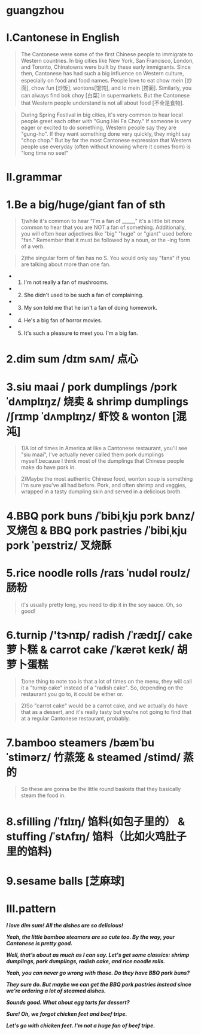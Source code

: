 # guangzhou
# I.Cantonese in English
> The Cantonese were some of the first Chinese people to immigrate to Western countries. In big cities like New York, San Francisco, London, and Toronto, Chinatowns were built by these early immigrants. Since then, Cantonese has had such a big influence on Western culture, especially on food and food names. People love to eat chow mein [炒面], chow fun [炒饭], wontons[馄饨], and lo mein [捞面]. Similarly, you can always find bok choy [白菜] in supermarkets. But the Cantonese that Western people understand is not all about food [不全是食物]. 

> During Spring Festival in big cities, it's very common to hear local people greet each other with "Gung Hei Fa Choy." If someone is very eager or excited to do something, Western people say they are "gung-ho". If they want something done very quickly, they might say "chop chop." But by far the most Cantonese expression that Western people use everyday (often without knowing where it comes from) is "long time no see!"

# II.grammar 
# 1.Be a big/huge/giant fan of sth 
> 1)while it's common to hear "I'm a fan of _____," it's a little bit more common to hear that you are NOT a fan of something. Additionally, you will often hear adjectives like "big" "huge" or "giant" used before "fan." Remember that it must be followed by a noun, or the -ing form of a verb.

> 2)the singular form of fan has no S. You would only say "fans" if you are talking about more than one fan.

- 1. I'm not really a fan of mushrooms.

- 2. She didn't used to be such a fan of complaining.

- 3. My son told me that he isn't a fan of doing homework.

- 4. He's a big fan of horror movies.

- 5. It's such a pleasure to meet you. I'm a big fan.

# 2.dim sum /dɪm sʌm/ 点心

# 3.siu maai / pork dumplings /pɔrk ˈdʌmplɪŋz/ 烧卖 & shrimp dumplings /ʃrɪmp ˈdʌmplɪŋz/ 虾饺 & wonton [混沌]
> 1)A lot of times in America at like a Cantonese restaurant, you'll see "siu maai", I've actually never called them pork dumplings myself.because I think most of the dumplings that Chinese people make do have pork in.

> 2)Maybe the most authentic Chinese food, wonton soup is something I'm sure you've all had before. Pork, and often shrimp and veggies, wrapped in a tasty dumpling skin and served in a delicious broth. 

# 4.BBQ pork buns /ˈbibiˌkju pɔrk bʌnz/ 叉烧包 & BBQ pork pastries /ˈbibiˌkju pɔrk ˈpeɪstriz/ 叉烧酥

# 5.rice noodle rolls /raɪs ˈnudəl roʊlz/ 肠粉
> it's usually pretty long, you need to dip it in the soy sauce. Oh, so good! 

# 6.turnip /'tɝnɪp/ radish /ˈrædɪʃ/  cake 萝卜糕 & carrot cake /ˈkærət keɪk/ 胡萝卜蛋糕
> 1)one thing to note too is that a lot of times on the menu, they will call it a "turnip cake" instead of a "radish cake". So, depending on the restaurant you go to, it could be either or.

> 2)So "carrot cake" would be a carrot cake, and we actually do have that as a dessert, and it's really tasty but you're not going to find that at a regular Cantonese restaurant, probably.

# 7.bamboo steamers /bæmˈbu ˈstimərz/ 竹蒸笼 & steamed /stimd/ 蒸的
> So these are gonna be the little round baskets that they basically steam the food in.

# 8.sfilling /ˈfɪlɪŋ/ 馅料(如包子里的） & stuffing /ˈstʌfɪŋ/ 馅料（比如火鸡肚子里的馅料)

# 9.sesame balls [芝麻球] 

# III.pattern 
***I love dim sum! All the dishes are so delicious!***

***Yeah, the little bamboo steamers are so cute too. By the way, your Cantonese is pretty good.***

***Well, that’s about as much as I can say. Let's get some classics: shrimp dumplings, pork dumplings, radish cake, and rice noodle rolls.***

***Yeah, you can never go wrong with those. Do they have BBQ pork buns?***

***They sure do. But maybe we can get the BBQ pork pastries instead since we’re ordering a lot of steamed dishes.***

***Sounds good. What about egg tarts for dessert?***

***Sure! Oh, we forgot chicken feet and beef tripe.***

***Let's go with chicken feet. I'm not a huge fan of beef tripe.***


